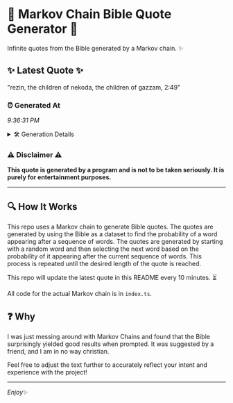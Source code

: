 # 📖 Markov Chain Bible Quote Generator 📖

Infinite quotes from the Bible generated by a Markov chain. ✨

## ✨ Latest Quote ✨
"rezin, the children of nekoda, the children of gazzam, 2:49"

### ⏰ Generated At
*9:36:31 PM*

<details>
    <summary>🛠️ Generation Details</summary>
    <p>
        <strong>🌱 Seed:</strong> rezin,<br>
        <strong>🔄 Iterations:</strong> 9<br>
        <strong>📜 Context History:</strong><br>[ rezin, ]: the<br>[ rezin,, the ]: children<br>[ rezin,, the, children ]: of<br>[ rezin,, the, children, of ]: nekoda,<br>[ rezin,, the, children, of, nekoda, ]: the<br>[ rezin,, the, children, of, nekoda,, the ]: children<br>[ the, children, of, nekoda,, the, children ]: of<br>[ children, of, nekoda,, the, children, of ]: gazzam,<br>[ of, nekoda,, the, children, of, gazzam, ]: 2:49<br>
    </p>
</details>

### ⚠️ Disclaimer ⚠️
**This quote is generated by a program and is not to be taken seriously. It is purely for entertainment purposes.**

---

## 🔍 How It Works

This repo uses a Markov chain to generate Bible quotes. The quotes are generated by using the Bible as a dataset to find the probability of a word appearing after a sequence of words. The quotes are generated by starting with a random word and then selecting the next word based on the probability of it appearing after the current sequence of words. This process is repeated until the desired length of the quote is reached.

This repo will update the latest quote in this README every 10 minutes. ⏳

All code for the actual Markov chain is in `index.ts`.

## ❓ Why

I was just messing around with Markov Chains and found that the Bible surprisingly yielded good results when prompted. 
It was suggested by a friend, and I am in no way christian.

Feel free to adjust the text further to accurately reflect your intent and experience with the project!

---

*Enjoy*✨
